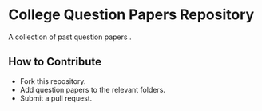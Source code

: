 # College Question Papers Repository
A collection of past question papers .
## How to Contribute
- Fork this repository.
- Add question papers to the relevant folders.
- Submit a pull request.
